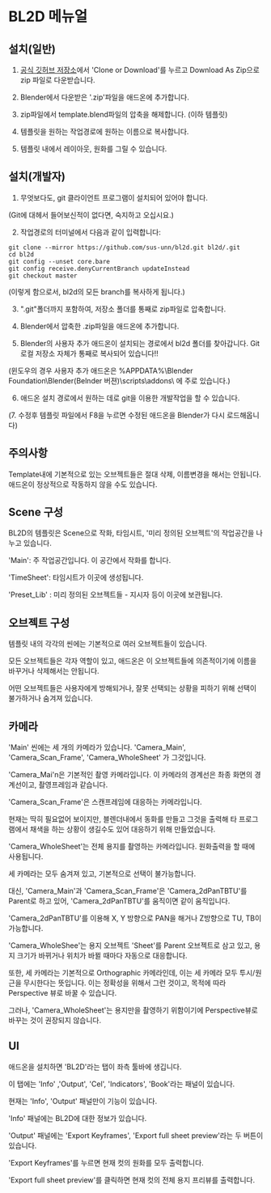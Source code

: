 BL2D 메뉴얼
=========

설치(일반)
-------

1. [공식 깃허브 저장소](https://github.com/sus-unn/bl2d)에서 'Clone or Download'를 누르고 Download As Zip으로 zip 파일로 다운받습니다.

2. Blender에서 다운받은 '.zip'파일을 애드온에 추가합니다.

3. zip파일에서 template.blend파일의 압축을 해제합니다. (이하 템플릿)

4. 템플릿을 원하는 작업경로에 원하는 이름으로 복사합니다.

5. 템플릿 내에서 레이아웃, 원화를 그릴 수 있습니다.

설치(개발자)
---------

1. 무엇보다도, git 클라이언트 프로그램이 설치되어 있어야 합니다.

(Git에 대헤서 들어보신적이 없다면, 숙지하고 오십시요.)

2. 작업경로의 터미널에서 다음과 같이 입력합니다:
```
git clone --mirror https://github.com/sus-unn/bl2d.git bl2d/.git
cd bl2d
git config --unset core.bare
git config receive.denyCurrentBranch updateInstead
git checkout master
```
(이렇게 함으로서, bl2d의 모든 branch를 복사하게 됩니다.)

3. ".git"폴더까지 포함하여, 저장소 폴더를 통째로 zip파일로 압축합니다.

4. Blender에서 압축한 .zip파일을 애드온에 추가합니다.

5. Blender의 사용자 추가 애드온이 설치되는 경로에서 bl2d 폴더를 찾아갑니다. Git 로컬 저장소 자체가 통째로 복사되어 있습니다!!

(윈도우의 경우 사용자 추가 애드온은 %APPDATA%\Blender Foundation\Blender\(Belnder 버젼)\scripts\addons\ 에 주로 있습니다.)

6. 애드온 설치 경로에서 원하는 데로 git을 이용한 개발작업을 할 수 있습니다.

(7. 수정후 템플릿 파일에서 F8을 누르면 수정된 애드온을 Blender가 다시 로드해옵니다)

주의사항
------

Template내에 기본적으로 있는 오브젝트들은 절대 삭제, 이름변경을 해서는 안됩니다.
애드온이 정상적으로 작동하지 않을 수도 있습니다.

Scene 구성
--------

BL2D의 템플릿은 Scene으로 작화, 타임시트, '미리 정의된 오브젝트'의 작업공간을 나누고 있습니다.

'Main': 주 작업공간입니다. 이 공간에서 작화를 합니다.

'TimeSheet': 타임시트가 이곳에 생성됩니다.

'Preset_Lib' : 미리 정의된 오브젝트들  - 지시자 등이 이곳에 보관됩니다.

오브젝트 구성
---------

템플릿 내의 각각의 씬에는 기본적으로 여러 오브젝트들이 있습니다.

모든 오브젝트들은 각자 역할이 있고, 애드온은 이 오브젝트들에 의존적이기에 이름을 바꾸거나 삭제해서는 안됩니다. 

어떤 오브젝트들은 사용자에게 방해되거나, 잘못 선택되는 상황을 피하기 위해 선택이 불가하거나 숨겨져 있습니다.

카메라
-----

'Main' 씬에는 세 개의 카메라가 있습니다. 'Camera_Main', 'Camera_Scan_Frame', 'Camera_WholeSheet' 가 그것입니다.

'Camera_Mai'n은 기본적인 촬영 카메라입니다. 이 카메라의 경계선은 촤종 화면의 경계선이고, 촬영프레임과 같습니다.

'Camera_Scan_Frame'은 스캔프레임에 대응하는 카메라입니다. 

현재는 딱히 필요없어 보이지만, 블렌더내에서 동화를 만들고 그것을 출력해 타 프로그램에서 채색을 하는 상황이 생길수도 있어 대응하기 위해 만들었습니다.

'Camera_WholeSheet'는 전체 용지를 촬영하는 카메라입니다. 원화출력을 할 때에 사용됩니다.

세 카메라는 모두 숨겨져 있고, 기본적으로 선택이 불가능합니다. 

대신, 'Camera_Main'과 'Camera_Scan_Frame'은 'Camera_2dPanTBTU'를 Parent로 하고 있어, 'Camera_2dPanTBTU'를 움직이면 같이 움직입니다.

'Camera_2dPanTBTU'를 이용해 X, Y 방향으로 PAN을 해거나 Z방향으로 TU, TB이 가능합니다.

'Camera_WholeShee'는 용지 오브젝트 'Sheet'를 Parent 오브젝트로 삼고 있고, 용지 크기가 바뀌거나 위치가 바뀔 때마다 자동으로 대응합니다.

또한, 세 카메라는 기본적으로 Orthographic 카메라인데, 이는 세 카메라 모두 투시/원근을 무시한다는 뜻입니다. 이는 정확성을 위해서 그런 것이고, 목적에 따라 Perspective 뷰로 바꿀 수 있습니다.

그러나, 'Camera_WholeSheet'는 용지만을 촬영하기 위함이기에 Perspective뷰로 바꾸는 것이 권장되지 않습니다.

UI
--

애드온을 설치하면 'BL2D'라는 탭이 좌측 툴바에 생깁니다.

이 탭에는 'Info' ,'Output', 'Cel', 'Indicators', 'Book'라는 패널이 있습니다.

현재는 'Info', 'Output' 패널만이 기능이 있습니다.

'Info' 패널에는 BL2D에 대한 정보가 있습니다.

'Output' 패널에는 'Export Keyframes', 'Export full sheet preview'라는 두 버튼이 있습니다.

'Export Keyframes'를 누르면 현재 컷의 원화를 모두 출력합니다.

'Export full sheet preview'를 클릭하면 현재 컷의 전체 용지 프리뷰를 출력합니다.